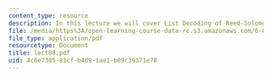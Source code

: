 ```yaml
---
content_type: resource
description: In this lecture we will cover List Decoding of Reed-Solomon Codes.
file: /media/https%3A/open-learning-course-data-rc.s3.amazonaws.com/6-895-essential-coding-theory-fall-2004/4c6e738581cfb4d91ae1b89c39371e78_lect08.pdf
file_type: application/pdf
resourcetype: Document
title: lect08.pdf
uid: 4c6e7385-81cf-b4d9-1ae1-b89c39371e78
---
```

